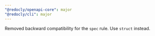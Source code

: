 ```yaml
---
"@redocly/openapi-core": major
"@redocly/cli": major
---
```


Removed backward compatibility for the `spec` rule. Use `struct` instead.
